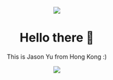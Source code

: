 <p align="center">
<img align="center" src="https://github.com/user-attachments/assets/2de79aff-b3b2-47a8-96f4-a80527327154">
</p>
<h1 align="center">Hello there 👋</h1>

<p align="center">
This is Jason Yu from Hong Kong :)
</p>

<p align="center">
<img align="center" src="https://github.com/user-attachments/assets/ea76de85-8d56-4949-977c-d5af1a1e4090">
</p>
